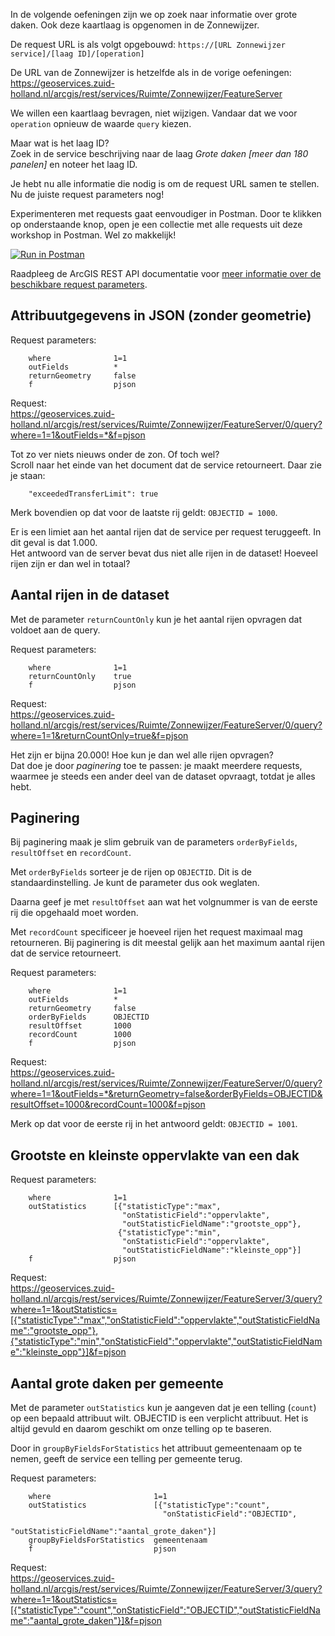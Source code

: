 In de volgende oefeningen zijn we op zoek naar informatie over grote daken. Ook deze kaartlaag is opgenomen in de Zonnewijzer.   
 
De request URL is als volgt opgebouwd: `https://[URL Zonnewijzer service]/[laag ID]/[operation]`     

De URL van de Zonnewijzer is hetzelfde als in de vorige oefeningen:    
https://geoservices.zuid-holland.nl/arcgis/rest/services/Ruimte/Zonnewijzer/FeatureServer    

We willen een kaartlaag bevragen, niet wijzigen. Vandaar dat we voor `operation` opnieuw de waarde `query` kiezen.

Maar wat is het laag ID?    
Zoek in de service beschrijving naar de laag _Grote daken [meer dan 180 panelen]_ en noteer het laag ID. 

Je hebt nu alle informatie die nodig is om de request URL samen te stellen. Nu de juiste request parameters nog!    

Experimenteren met requests gaat eenvoudiger in Postman. Door te klikken op onderstaande knop, open je een collectie met alle requests uit deze workshop in Postman. Wel zo makkelijk! 

[![Run in Postman](https://run.pstmn.io/button.svg)](https://app.getpostman.com/run-collection/72b27942624d611382e9#?env%5Bworkshop-web-api%5D=W3sia2V5Ijoiem9ubmV3aWp6ZXJfc2VydmljZSIsInZhbHVlIjoiaHR0cHM6Ly9nZW9zZXJ2aWNlcy56dWlkLWhvbGxhbmQubmwvYXJjZ2lzL3Jlc3Qvc2VydmljZXMvUnVpbXRlL1pvbm5ld2lqemVyL0ZlYXR1cmVTZXJ2ZXIiLCJkZXNjcmlwdGlvbiI6IiIsInR5cGUiOiJ0ZXh0IiwiZW5hYmxlZCI6dHJ1ZX1d)  
  
Raadpleeg de ArcGIS REST API documentatie voor [meer informatie over de beschikbare request parameters](https://developers.arcgis.com/rest/services-reference/query-feature-service-layer-.htm#GUID-62EE7495-8688-4BD0-B433-89F7E4476673).

## Attribuutgegevens in JSON (zonder geometrie)

Request parameters:    

```
    where              1=1 	
    outFields          *
    returnGeometry     false
    f                  pjson	
```

Request:    
https://geoservices.zuid-holland.nl/arcgis/rest/services/Ruimte/Zonnewijzer/FeatureServer/0/query?where=1=1&outFields=*&f=pjson

Tot zo ver niets nieuws onder de zon. Of toch wel?    
Scroll naar het einde van het document dat de service retourneert. Daar zie je staan:

```
    "exceededTransferLimit": true
```

Merk bovendien op dat voor de laatste rij geldt: `OBJECTID = 1000`.

Er is een limiet aan het aantal rijen dat de service per request teruggeeft. In dit geval is dat 1.000.    
Het antwoord van de server bevat dus niet alle rijen in de dataset! Hoeveel rijen zijn er dan wel in totaal?   

## Aantal rijen in de dataset

Met de parameter `returnCountOnly` kun je het aantal rijen opvragen dat voldoet aan de query.

Request parameters:    

```
    where              1=1 	
    returnCountOnly    true
    f                  pjson	
```

Request:    
https://geoservices.zuid-holland.nl/arcgis/rest/services/Ruimte/Zonnewijzer/FeatureServer/0/query?where=1=1&returnCountOnly=true&f=pjson

Het zijn er bijna 20.000! Hoe kun je dan wel alle rijen opvragen?     
Dat doe je door _paginering_ toe te passen: je maakt meerdere requests, waarmee je steeds een ander deel van de dataset opvraagt, totdat je alles hebt.

## Paginering

Bij paginering maak je slim gebruik van de parameters `orderByFields`, `resultOffset` en `recordCount`.   

Met `orderByFields` sorteer je de rijen op `OBJECTID`. Dit is de standaardinstelling. Je kunt de parameter dus ook weglaten.    

Daarna geef je met `resultOffset` aan wat het volgnummer is van de eerste rij die opgehaald moet worden.    

Met `recordCount` specificeer je hoeveel rijen het request maximaal mag retourneren. Bij paginering is dit meestal gelijk aan het maximum aantal rijen dat de service retourneert.    

Request parameters:    

```
    where              1=1 	
    outFields          *
    returnGeometry     false
    orderByFields      OBJECTID
    resultOffset       1000
    recordCount        1000
    f                  pjson	
```

Request:    
https://geoservices.zuid-holland.nl/arcgis/rest/services/Ruimte/Zonnewijzer/FeatureServer/0/query?where=1=1&outFields=*&returnGeometry=false&orderByFields=OBJECTID&resultOffset=1000&recordCount=1000&f=pjson

Merk op dat voor de eerste rij in het antwoord geldt: `OBJECTID = 1001`.

## Grootste en kleinste oppervlakte van een dak 

Request parameters:    
```
    where              1=1
    outStatistics      [{"statisticType":"max",       
                         "onStatisticField":"oppervlakte",      
                         "outStatisticFieldName":"grootste_opp"},
						{"statisticType":"min",       
                         "onStatisticField":"oppervlakte",      
                         "outStatisticFieldName":"kleinste_opp"}]
    f                  pjson
```	

Request:    
https://geoservices.zuid-holland.nl/arcgis/rest/services/Ruimte/Zonnewijzer/FeatureServer/3/query?where=1=1&outStatistics=[{"statisticType":"max","onStatisticField":"oppervlakte","outStatisticFieldName":"grootste_opp"},{"statisticType":"min","onStatisticField":"oppervlakte","outStatisticFieldName":"kleinste_opp"}]&f=pjson

## Aantal grote daken per gemeente

Met de parameter `outStatistics` kun je aangeven dat je een telling (`count`) op een bepaald attribuut wilt. OBJECTID is een verplicht attribuut. Het is altijd gevuld en daarom geschikt om onze telling op te baseren.    

Door in `groupByFieldsForStatistics` het attribuut gemeentenaam op te nemen, geeft de service een telling per gemeente terug.     

Request parameters:    
```
    where                       1=1
    outStatistics               [{"statisticType":"count",       
                                  "onStatisticField":"OBJECTID",      
                                  "outStatisticFieldName":"aantal_grote_daken"}]
	groupByFieldsForStatistics	gemeentenaam				 
    f                           pjson
```	

Request:    
https://geoservices.zuid-holland.nl/arcgis/rest/services/Ruimte/Zonnewijzer/FeatureServer/3/query?where=1=1&outStatistics=[{"statisticType":"count","onStatisticField":"OBJECTID","outStatisticFieldName":"aantal_grote_daken"}]&f=pjson

